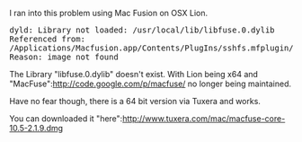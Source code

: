 I ran into this problem using Mac Fusion on OSX Lion.

<pre>
dyld: Library not loaded: /usr/local/lib/libfuse.0.dylib
Referenced from: 
/Applications/Macfusion.app/Contents/PlugIns/sshfs.mfplugin/Contents/Resources/sshfs-static
Reason: image not found
</pre>

The Library "libfuse.0.dylib" doesn't exist. With Lion being x64 and "MacFuse":http://code.google.com/p/macfuse/ no longer being maintained.

Have no fear though, there is a  64 bit version via Tuxera and works.

You can downloaded it "here":http://www.tuxera.com/mac/macfuse-core-10.5-2.1.9.dmg
